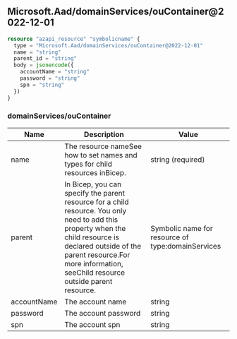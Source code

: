## Microsoft.Aad/domainServices/ouContainer@2022-12-01

```terraform
resource "azapi_resource" "symbolicname" {
  type = "Microsoft.Aad/domainServices/ouContainer@2022-12-01"
  name = "string"
  parent_id = "string"
  body = jsonencode({
    accountName = "string"
    password = "string"
    spn = "string"
  })
}

```

### domainServices/ouContainer

| Name | Description | Value |
|-|-|-|
| name | The resource nameSee how to set names and types for child resources inBicep. | string (required) |
| parent | In Bicep, you can specify the parent resource for a child resource. You only need to add this property when the child resource is declared outside of the parent resource.For more information, seeChild resource outside parent resource. | Symbolic name for resource of type:domainServices |
| accountName | The account name | string |
| password | The account password | string |
| spn | The account spn | string |
